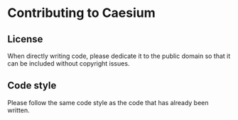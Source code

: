 # Contributing to Caesium

## License
When directly writing code, please dedicate it to the public domain so that it
can be included without copyright issues.

## Code style
Please follow the same code style as the code that has already been written.